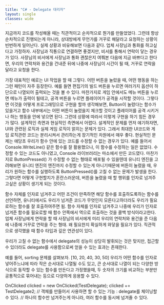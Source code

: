 ```yaml
---
title: "C# - Delegate 대리자"
layout: single
classes: wide
---
```


지금까지 코드를 작성해올 때는 직관적이고 순차적으로 뭔가를 만들었었다. 그런데 항상 순차적으로 진행되는게 아니라, 상대방에게 무언가를 거꾸로 해달라고 요청하는 상황이 빈번하게 일어난다.
실제 상황과 비유해보면 다음과 같다.
업체 사장님과 통화를 하고싶다고 가정하자. 사장님과 직통으로 연결하면 좋겠지만, 비서를 통해서 연락이 닿는 경우가 있다. 사장님의 비서에게 사장님과 통화 괜찮은지 여쭤본 다음에 지금 바쁘다고 한다면, 우리의 연락처와 용건을 건내준 뒤에 나중에 사장님이 시간이 될 때, 거꾸로 연락을 달라고 요청을 한다. 

가장 대표적인 예로는 UI 작업을 할 때 그렇다.
어떤 버튼을 눌렀을 때, 어떤 행동을 하는 그런 패턴이 자주 등장한다. 예를 들면 편집기의 빌드 버튼을 누르면 여러가지 옵션이 하단으로 나열되어 출력되는 것을 볼 수 있다. 마찬가지로 게임 안에서도 메뉴 버튼을 누르면 메뉴가 출력이 될테고, 공격 버튼을 누르면 플레이어가 공격을 시작할 것이다. 그렇다면 이것을 어떻게 프로그래밍으로 구현을 할까 생각해보면, Button이 눌렸다는 함수가 있을거고 함수 내부에서는 어떤 버튼이 눌렸을지 체크할 것이고 플레이어를 공격 시키거나 하는 행동을 안에 넣으면 된다. 그런데 상황에 따라서 이렇게 구현을 하기 힘든 경우가 많다. 설계적인 측면과 현실적인 측면에서 어렵다. 
설계적인 문제를 먼저 얘기하자면, UI와 관련된 로직과 실제 게임 로직이 얽히는 문제가 있다. 그래서 최대한 UI코드와 게임 로직관련 코드는 분리시켜서 관리하는게 장기적인 차원에서 매우 좋다. 
현실적인 문제는 애당초 우리가 함수 안에 있는 코드를 수정할 수 없는 경우가 있다. 예를 들어서 Console.WriteLine() 같은 함수를 잘 활용했으나, 이 함수를 수정하는 일은 없었다. 수정할 수 있는 코드도 아니였고, Console 라이브러리는 마소에서 만든 코드였다. 마찬가지로 ButtonPressed() 가 수정할 수 없는 형태로 배포될 수 있을텐데 유니티 엔진을 고려해보면 유니티 엔진의 엔진까지 수정할 수 있는게 아니기때문에 버튼이 눌렸을 때, 우리가 원하는 함수를 실행하도록 ButtonPressed()를 고칠 수 없는 문제가 발생을 한다. 그렇다면 어떻게 구현할지가 혼란스러운데, 버튼을 눌렸을 때 할 행위를 인자로 넘겨주고싶은 상황이 생기게 되는 것이다.

함수 자체를 인자로 넘겨주고 어떤 조건이 만족하면 해당 함수를 호출하도록하는 함수를 선언하면, 유니티에서도 우리가 넘겨준 코드가 무엇인지 모른다고하더라도 우리가 필요로하는 함수를 잘 호출하여주면 됨. 
함수 자체를 인자로 넘겨주고 나중에 우리가 인자로 넘겨준 함수를 필요로할 때 함수 안쪽에서 역으로 호출하는 것을 콜백 방식이라고한다.
업체 사장님에게 연락을 할 때 사장님의 비서에게 미리 우리의 연락처와 용건을 준 다음에 나중에 거꾸로 연락을 주는 형태.
왜 필요한지 확실하게 와닿을 필요가 있다. 
직관적으로 생각했을 때 함수 타입과 깊은 연관성이 있다.

우리가 고칠 수 없는 함수에서 delegate의 성능이 상당히 발휘되는 것은 맞지만, 접근할 수 있더라도 delegate를 사용함으로써 얻을 수 있는 효과는 존재한다.

예를 들어, sorting 문제를 살펴보자.
[10, 20, 40, 30, 50]
우리가 어떤 함수를 인자로 넣어주느냐에 따라 작은 순서대로 나열될 수도 있고, 큰 순서대로 나열이 되는 다양한 방식으로 동작할 수 있는 함수를 만든다고 가정했을때, 두 숫자의 크기를 비교하는 부분만 공통적으로 묶어내는 등으로 다양하게 응용할 수 있다. 

OnClicked clicked = new OnClicked(TestDelegate);
            clicked += TestDelegate2;
            // 객체를 만들어서 사용하면 할 수 있는 기능 : delegate를 체이닝할 수 있다.
            // 하나의 함수만 넘겨주는게 아니라, 여러 함수를 동시에 넘겨줄 수 있다.